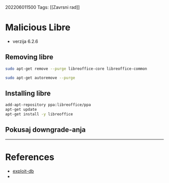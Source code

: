 202206011500
Tags: [[Zavrsni rad]] 
# Malicious Libre
- verzija 6.2.6
## Removing libre
```bash
sudo apt-get remove --purge libreoffice-core libreoffice-common

sudo apt-get autoremove --purge
```

## Installing libre
```bash
add-apt-repository ppa:libreoffice/ppa
apt-get update
apt-get install -y libreoffice
```

## Pokusaj downgrade-anja
---
# References
- [exploit-db](https://www.exploit-db.com/exploits/47298)
-  